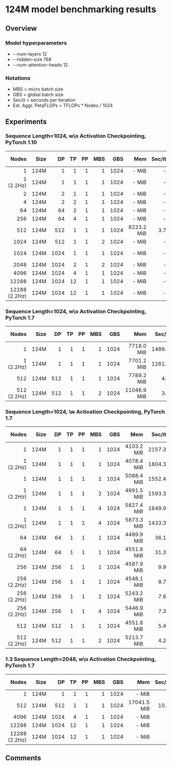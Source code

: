 # 124M model benchmarking results

## Overview
### Model hyperparameters
- --num-layers 12 
- --hidden-size 768 
- --num-attention-heads 12 

### Notations
- MBS = micro batch size
- GBS = global batch size
- Sec/it = seconds per iteration 
- Est. Aggr. PetaFLOPs = TFLOPs * Nodes / 1024

## Experiments

### Sequence Length=1024, w\o Activation Checkpointing, PyTorch 1.10
| Nodes | Size | DP | TP | PP | MBS |  GBS | Mem  | Sec/it | TFLOPs |Est. Aggr. PetaFLOPs| Notes |
| ----: | ---: | -: | -: | -: | --: |  --: | ---: | -----: | -----: | ---: | ----: |
|   1 | 124M |1 |  1 |  1 |   1 | 1024 |  - MiB | - | -| - |- |
|   1 (2.2Hz) | 124M |1 |  1 |  1 |   1 | 1024| - MiB | - | -| - |- |
|   2 | 124M | 2 |  1 |  1 |   1 | 1024 |  - MiB | - | -| - |- |
|   4 | 124M | 2 |  2 |  1 |   1 | 1024 |  - MiB | - | -| - |- |
|   64 | 124M | 64 |  2 |  1 |   1 | 1024 |  - MiB | - | -| - |- |
|   256 | 124M | 64 |  4 |  1 |   1 | 1024 |  - MiB | - | -| - |- |
| 512 | 124M | 512 |  1 | 1  |   1 | 1024 |8223.2 MiB | 3.7 | 0.43 | 0.215 |02-15 |
|  1024 | 124M |512 |  1 | 1  |   2 | 1024 | - MiB | - | -| - |- |
|  1024 | 124M | 1024 |  1 | 1  |   1 | 1024 | - MiB | - | -| - |02-15, 21103873|
| 2048 | 124M | 1024 |  2 | 1  |   2 | 1024 | - MiB | - | -| - |- |
| 4096 | 124M | 1024 |  4 | 1  |   1 | 1024 | - MiB | - | -| - |- |
| 12288 | 124M | 1024 |  12 | 1  |   1 | 1024 | - MiB | - | -| - |- |
| 12288 (2.2Hz) | 124M | 1024 |  12 | 1  |   1 | 1024 | - MiB | - | -| - |- |


### Sequence Length=1024, w\o Activation Checkpointing, PyTorch 1.7
| Nodes | Size | DP | TP | PP | MBS |  GBS | Mem  | Sec/it | TFLOPs |Est. Aggr. PetaFLOPs| Notes |
| ----: | ---: | -: | -: | -: | --: |  --: | ---: | -----: | -----: | ---: | ----: |
|   1 | 124M |1 |  1 |  1 |   1 | 1024 |  7718.0 MiB | 1489.7 | 0.56| 0.0005 |02-15 |
|   1 (2.2Hz) | 124M |1 |  1 |  1 |   1 | 1024| 7701.2 MiB | 1261.2 | 0.66| 0.0006 |02-15 |
| 512 | 124M | 512 |  1 | 1  |   1 | 1024 |7789.2 MiB | 4.2 | 0.38 | 0.19 | 02-15 |
| 512  (2.2Hz)| 124M | 512 |  1 | 1  |   2 | 1024 |11046.9 MiB | 3.2 | 0.50| 0.25 |02-15 |

### Sequence Length=1024, \w Activation Checkpointing, PyTorch 1.7
| Nodes | Size | DP | TP | PP | MBS |  GBS | Mem  | Sec/it | TFLOPs* |Est. Aggr. PetaFLOPs| Notes |
| ----: | ---: | -: | -: | -: | --: |  --: | ---: | -----: | -----: | ---: | ----: |
|   1 | 124M |1 |  1 |  1 |   1 | 1024 | 4103.2 MiB | 2157.3 |  0.52 | 0.0005 | 02-15 |
|   1 (2.2Hz) | 124M |1 |  1 |  1 |   1 | 1024 | 4078.4 MiB | 1804.3 |  0.62 | 0.0006 | 02-14 |
|   1 | 124M |1 |  1 |  1 |   2 | 1024 | 5088.4 MiB | 1552.4 |  0.72 | 0.0007 | 02-15  |
|   1 (2.2Hz) | 124M |1 |  1 |  1 |   2 | 1024 |  4991.5 MiB | 1593.3 | 0.70| 0.0007 | 02-15 |
|   1 | 124M |1 |  1 |  1 |   4 | 1024 | 5827.4 MiB | 1649.9 |  0.68 | 0.0007 | 02-15  |
|   1 (2.2Hz) | 124M |1 |  1 |  1 |   4 | 1024 |  5873.3 MiB | 1433.3 | 0.78| 0.0008 | 02-15 |
|   64 | 124M |64 |  1 |  1 |   1 | 1024 | 4489.9 MiB| 36.1 |  0.48 |  0.03 | 02-14 |
|   64 (2.2Hz) | 124M |64 |  1 |  1 |   1 | 1024 | 4551.8 MiB | 31.3 |  0.56 | 0.035 | 02-14 |
|  256 | 124M | 256 |  1 |  1 |   1 | 1024 | 4587.9 MiB | 9.9 | 0.42 | 0.105 | 02-14 |
|  256 (2.2Hz) | 124M | 256 |  1 | 1  |   1 | 1024 | 4548.1 MiB | 8.7 | 0.50| 0.125 |02-15  |
|  256 (2.2Hz) | 124M | 256 |  1 | 1  |   2 | 1024 |5243.2 MiB | 7.6 | 0.57| 0.142 |02-15 |
|  256 (2.2Hz) | 124M | 256 |  1 | 1  |   4 | 1024 | 5446.9 MiB | 7.3 | 0.59| 0.147 |02-15 |
| 512 | 124M | 512 |  1 | 1  |   1 | 1024 |4551.8 MiB | 5.4 | 0.40 | 0.200 | 02-15 |
| 512  (2.2Hz)| 124M | 512 |  1 | 1  |   2 | 1024 |5213.7 MiB | 4.2 | 0.51| 0.255 |02-15 |

### 1.3 Sequence Length=2048, w\o Activation Checkpointing, PyTorch 1.7
| Nodes | Size | DP | TP | PP | MBS |  GBS | Mem  | Sec/it | TFLOPs* |Est. Aggr. PetaFLOPs| Notes |
| ----: | ---: | -: | -: | -: | --: |  --: | ---: | -----: | -----: | ---: | ----: |
|   1 | 124M |1 |  1 |  1 |   1 | 1024 |  - MiB | - | -| - |- |
| 512 | 124M | 512 |  1 | 1  |   1 | 1024 |17041.5 MiB | 10.4 | 0.37 | 0.185 | 02-15 |
| 4096 | 124M | 1024 |  4 | 1  |   1 | 1024 | - MiB | - | -| - |- |
| 12288 | 124M | 1024 |  12 | 1  |   1 | 1024 | - MiB | - | -| - |- |
| 12288 (2.2Hz) | 124M | 1024 |  12 | 1  |   1 | 1024 | - MiB | - | -| - |- |



## Comments
